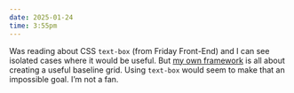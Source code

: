 ```yaml
---
date: 2025-01-24
time: 3:55pm
---
```

Was reading about CSS <code>text-box</code> (from Friday Front-End) and I can see isolated cases where it would be useful. But <a href="/tyfy/docs/index.html">my own framework</a> is all about creating a useful baseline grid. Using <code>text-box</code> would seem to make that an impossible goal. I’m not a fan.